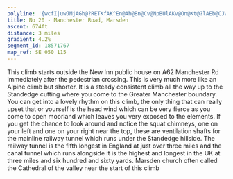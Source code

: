 ```yaml
---
polyline: '{wcfI|uwJMjAGh@?RETKfAK^En@Ah@Bn@Cv@NpBUlAKv@On@Kt@?lAEb@CJWXQfAMzBMd@OzAEpG?nCA\QfBa@|AQ`@e@xA{@fBI`@Oj@cAfCi@pCM~@o@zCo@zEOlBa@rD_@`JMrG@zGLlD@~HI|BWrDQrF?`BLnAVnAf@hAHLh@h@f@ZXLRFlAR`A?p@C|@MxAK~@DdE~@dAXrBTl@B|@ChAGnFQnBCpCOzAApAEtABhC\`C^~FnArDj@p@FfAVbBj@rAr@dAt@dAfAb@j@l@z@r@lAdAbCj@zAtAdD`C`GvEbLdEhKjApDb@bB~A|G'
title: No 20 - Manchester Road, Marsden 
ascent: 674ft
distance: 3 miles
gradient: 4.2%
segment_id: 18571767
map_ref: SE 050 115
---
```


This climb starts outside the New Inn public house on A62 Manchester Rd immediately after
the pedestrian crossing. This is very much more like an Alpine climb but shorter. It is a
steady consistent climb all the way up to the Standedge cutting where you come to the
Greater Manchester boundary. You can get into a lovely rhythm on this climb, the only thing
that can really upset that or yourself is the head wind which can be very fierce as you come
to open moorland which leaves you very exposed to the elements. If you get the chance to
look around and notice the squat chimneys, one on your left and one on your right near the
top, these are ventilation shafts for the mainline railway tunnel which runs under the
Standedge hillside. The railway tunnel is the fifth longest in England at just over three miles
and the canal tunnel which runs alongside it is the highest and longest in the UK at three
miles and six hundred and sixty yards.
Marsden church often called the Cathedral of the valley near the start of this climb

